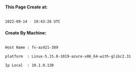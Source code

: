 
   
#### This Page Create at:

```bash

2022-09-14 - 19:43:26 UTC

```

#### Create By Machine:

```bash

Host Name : fv-az421-389

platform  : Linux-5.15.0-1019-azure-x86_64-with-glibc2.31

Ip Local  : 10.1.0.130

```

